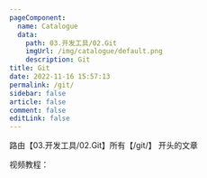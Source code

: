 ```yaml
---
pageComponent:
  name: Catalogue
  data:
    path: 03.开发工具/02.Git
    imgUrl: /img/catalogue/default.png
    description: Git
title: Git
date: 2022-11-16 15:57:13
permalink: /git/
sidebar: false
article: false
comment: false
editLink: false
---
```


路由【03.开发工具/02.Git】所有【/git/】 开头的文章

视频教程：